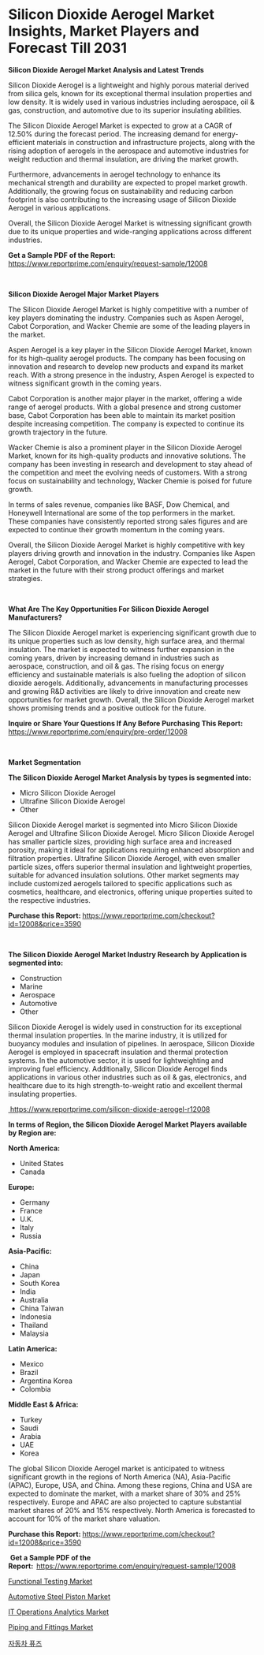 <p><h1>Silicon Dioxide Aerogel Market Insights, Market Players and Forecast Till 2031</h1></p><p><strong>Silicon Dioxide Aerogel Market Analysis and Latest Trends</strong></p>
<p><p>Silicon Dioxide Aerogel is a lightweight and highly porous material derived from silica gels, known for its exceptional thermal insulation properties and low density. It is widely used in various industries including aerospace, oil & gas, construction, and automotive due to its superior insulating abilities.</p><p>The Silicon Dioxide Aerogel Market is expected to grow at a CAGR of 12.50% during the forecast period. The increasing demand for energy-efficient materials in construction and infrastructure projects, along with the rising adoption of aerogels in the aerospace and automotive industries for weight reduction and thermal insulation, are driving the market growth.</p><p>Furthermore, advancements in aerogel technology to enhance its mechanical strength and durability are expected to propel market growth. Additionally, the growing focus on sustainability and reducing carbon footprint is also contributing to the increasing usage of Silicon Dioxide Aerogel in various applications.</p><p>Overall, the Silicon Dioxide Aerogel Market is witnessing significant growth due to its unique properties and wide-ranging applications across different industries.</p></p>
<p><strong>Get a Sample PDF of the Report:&nbsp;</strong> <a href="https://www.reportprime.com/enquiry/request-sample/12008">https://www.reportprime.com/enquiry/request-sample/12008</a></p>
<p>&nbsp;</p>
<p><strong>Silicon Dioxide Aerogel Major Market Players</strong></p>
<p><p>The Silicon Dioxide Aerogel Market is highly competitive with a number of key players dominating the industry. Companies such as Aspen Aerogel, Cabot Corporation, and Wacker Chemie are some of the leading players in the market.</p><p>Aspen Aerogel is a key player in the Silicon Dioxide Aerogel Market, known for its high-quality aerogel products. The company has been focusing on innovation and research to develop new products and expand its market reach. With a strong presence in the industry, Aspen Aerogel is expected to witness significant growth in the coming years.</p><p>Cabot Corporation is another major player in the market, offering a wide range of aerogel products. With a global presence and strong customer base, Cabot Corporation has been able to maintain its market position despite increasing competition. The company is expected to continue its growth trajectory in the future.</p><p>Wacker Chemie is also a prominent player in the Silicon Dioxide Aerogel Market, known for its high-quality products and innovative solutions. The company has been investing in research and development to stay ahead of the competition and meet the evolving needs of customers. With a strong focus on sustainability and technology, Wacker Chemie is poised for future growth.</p><p>In terms of sales revenue, companies like BASF, Dow Chemical, and Honeywell International are some of the top performers in the market. These companies have consistently reported strong sales figures and are expected to continue their growth momentum in the coming years.</p><p>Overall, the Silicon Dioxide Aerogel Market is highly competitive with key players driving growth and innovation in the industry. Companies like Aspen Aerogel, Cabot Corporation, and Wacker Chemie are expected to lead the market in the future with their strong product offerings and market strategies.</p></p>
<p>&nbsp;</p>
<p><strong>What Are The Key Opportunities For Silicon Dioxide Aerogel Manufacturers?</strong></p>
<p><p>The Silicon Dioxide Aerogel market is experiencing significant growth due to its unique properties such as low density, high surface area, and thermal insulation. The market is expected to witness further expansion in the coming years, driven by increasing demand in industries such as aerospace, construction, and oil & gas. The rising focus on energy efficiency and sustainable materials is also fueling the adoption of silicon dioxide aerogels. Additionally, advancements in manufacturing processes and growing R&D activities are likely to drive innovation and create new opportunities for market growth. Overall, the Silicon Dioxide Aerogel market shows promising trends and a positive outlook for the future.</p></p>
<p><strong>Inquire or Share Your Questions If Any Before Purchasing This Report:</strong> <a href="https://www.reportprime.com/enquiry/pre-order/12008">https://www.reportprime.com/enquiry/pre-order/12008</a></p>
<p>&nbsp;</p>
<p><strong>Market Segmentation</strong></p>
<p><strong>The Silicon Dioxide Aerogel Market Analysis by types is segmented into:</strong></p>
<p><ul><li>Micro Silicon Dioxide Aerogel</li><li>Ultrafine Silicon Dioxide Aerogel</li><li>Other</li></ul></p>
<p><p>Silicon Dioxide Aerogel market is segmented into Micro Silicon Dioxide Aerogel and Ultrafine Silicon Dioxide Aerogel. Micro Silicon Dioxide Aerogel has smaller particle sizes, providing high surface area and increased porosity, making it ideal for applications requiring enhanced absorption and filtration properties. Ultrafine Silicon Dioxide Aerogel, with even smaller particle sizes, offers superior thermal insulation and lightweight properties, suitable for advanced insulation solutions. Other market segments may include customized aerogels tailored to specific applications such as cosmetics, healthcare, and electronics, offering unique properties suited to the respective industries.</p></p>
<p><strong>Purchase this Report:&nbsp;</strong><a href="https://www.reportprime.com/checkout?id=12008&price=3590">https://www.reportprime.com/checkout?id=12008&price=3590</a></p>
<p>&nbsp;</p>
<p><strong>The Silicon Dioxide Aerogel Market Industry Research by Application is segmented into:</strong></p>
<p><ul><li>Construction</li><li>Marine</li><li>Aerospace</li><li>Automotive</li><li>Other</li></ul></p>
<p><p>Silicon Dioxide Aerogel is widely used in construction for its exceptional thermal insulation properties. In the marine industry, it is utilized for buoyancy modules and insulation of pipelines. In aerospace, Silicon Dioxide Aerogel is employed in spacecraft insulation and thermal protection systems. In the automotive sector, it is used for lightweighting and improving fuel efficiency. Additionally, Silicon Dioxide Aerogel finds applications in various other industries such as oil & gas, electronics, and healthcare due to its high strength-to-weight ratio and excellent thermal insulating properties.</p></p>
<p><a href="https://www.reportprime.com/silicon-dioxide-aerogel-r12008">&nbsp;https://www.reportprime.com/silicon-dioxide-aerogel-r12008</a></p>
<p><strong>In terms of Region, the Silicon Dioxide Aerogel Market Players available by Region are:</strong></p>
<p>
    <p> <strong> North America: </strong>
        <ul>
            <li>United States</li>
            <li>Canada</li>
        </ul>
        </p> 
    <p> <strong> Europe: </strong>
        <ul>
            <li>Germany</li>
            <li>France</li>
            <li>U.K.</li>
            <li>Italy</li>
            <li>Russia</li>
        </ul>
        </p> 
    <p> <strong> Asia-Pacific: </strong>
        <ul>
            <li>China</li>
            <li>Japan</li>
            <li>South Korea</li>
            <li>India</li>
            <li>Australia</li>
            <li>China Taiwan</li>
            <li>Indonesia</li>
            <li>Thailand</li>
            <li>Malaysia</li>
        </ul>
        </p> 
    <p> <strong> Latin America: </strong>
        <ul>
            <li>Mexico</li>
            <li>Brazil</li>
            <li>Argentina Korea</li>
            <li>Colombia</li>
        </ul>
        </p> 
    <p> <strong> Middle East & Africa: </strong>
        <ul>
            <li>Turkey</li>
            <li>Saudi</li>
            <li>Arabia</li>
            <li>UAE</li>
            <li>Korea</li>
        </ul>
    </p>
    </p>
<p><p>The global Silicon Dioxide Aerogel market is anticipated to witness significant growth in the regions of North America (NA), Asia-Pacific (APAC), Europe, USA, and China. Among these regions, China and USA are expected to dominate the market, with a market share of 30% and 25% respectively. Europe and APAC are also projected to capture substantial market shares of 20% and 15% respectively. North America is forecasted to account for 10% of the market share valuation.</p></p>
<p><strong>Purchase this Report: </strong><a href="https://www.reportprime.com/checkout?id=12008&price=3590">https://www.reportprime.com/checkout?id=12008&price=3590</a></p>
<p>&nbsp;<strong>Get a Sample PDF of the Report:&nbsp;&nbsp;</strong><a href="https://www.reportprime.com/enquiry/request-sample/12008">https://www.reportprime.com/enquiry/request-sample/12008</a></p>
<p><strong></strong></p>
<p><p><a href="https://issuu.com/reportprime-2/docs/functional-testing-market-size-2030.pptx">Functional Testing Market</a></p><p><a href="https://medium.com/@benjamin.kelly9076/global-automotive-steel-piston-industry-types-applications-market-players-regional-growth-e68d70679862">Automotive Steel Piston Market</a></p><p><a href="https://issuu.com/reportprime-2/docs/it-operations-analytics-market-size-2030.pptx">IT Operations Analytics Market</a></p><p><a href="https://www.linkedin.com/pulse/analyzing-piping-fittings-market-dynamics-growth-drivers-forecasted-8oqge">Piping and Fittings Market</a></p><p><a href="https://medium.com/@ikeschumm04/%EC%9E%90%EB%8F%99%EC%B0%A8-%ED%93%A8%EC%A6%88-%EC%8B%9C%EC%9E%A5-%EA%B7%9C%EB%AA%A8-%EC%A0%90%EC%9C%A0%EC%9C%A8-%EB%B0%8F-%ED%8A%B8%EB%A0%8C%EB%93%9C-%EB%B6%84%EC%84%9D-%EB%B3%B4%EA%B3%A0%EC%84%9C-%EC%B5%9C%EC%A2%85-%EC%82%AC%EC%9A%A9%EC%B2%98-%EC%8A%B9%EC%9A%A9%EC%B0%A8-%EC%83%81%EC%9A%A9%EC%B0%A8-%EC%9B%90%EC%9E%90%EC%9E%AC%EB%B3%84-%EB%B0%8F-2031%EB%85%84%EA%B9%8C%EC%A7%80-%EC%98%88%EC%B8%A1-b7e33a60c534">자동차 퓨즈</a></p></p>